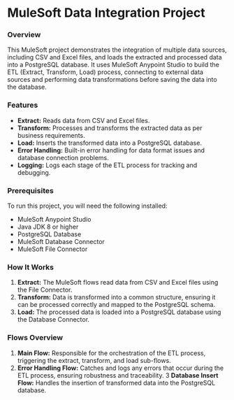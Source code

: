 # MuleSoft Data Integration Project
### Overview
This MuleSoft project demonstrates the integration of multiple data sources, including CSV and Excel files, and loads the extracted and processed data into a PostgreSQL database. It uses MuleSoft Anypoint Studio to build the ETL (Extract, Transform, Load) process, connecting to external data sources and performing data transformations before saving the data into the database.

### Features
- **Extract:** Reads data from CSV and Excel files.
- **Transform:** Processes and transforms the extracted data as per business requirements.
- **Load:** Inserts the transformed data into a PostgreSQL database.
- **Error Handling:** Built-in error handling for data format issues and database connection problems.
- **Logging:** Logs each stage of the ETL process for tracking and debugging.

### Prerequisites
To run this project, you will need the following installed:

- MuleSoft Anypoint Studio
- Java JDK 8 or higher
- PostgreSQL Database
- MuleSoft Database Connector
- MuleSoft File Connector

### How It Works
1. **Extract:** The MuleSoft flows read data from CSV and Excel files using the File Connector.
2. **Transform:** Data is transformed into a common structure, ensuring it can be processed correctly and mapped to the PostgreSQL schema.
3. **Load:** The processed data is loaded into a PostgreSQL database using the Database Connector.

### Flows Overview
1. **Main Flow:** Responsible for the orchestration of the ETL process, triggering the extract, transform, and load sub-flows.
2. **Error Handling Flow:** Catches and logs any errors that occur during the ETL process, ensuring robustness and traceability.
3 **Database Insert Flow:** Handles the insertion of transformed data into the PostgreSQL database.


